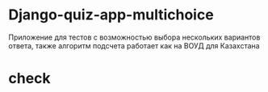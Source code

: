 # Django-quiz-app-multichoice
Приложение для тестов с возможностью выбора нескольких вариантов ответа, также алгоритм подсчета работает как на ВОУД для Казахстана
<h1>check</h1>
